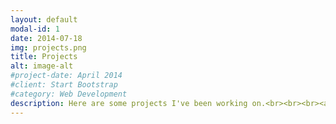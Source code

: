 ```yaml
---
layout: default
modal-id: 1
date: 2014-07-18
img: projects.png
title: Projects
alt: image-alt
#project-date: April 2014
#client: Start Bootstrap
#category: Web Development
description: Here are some projects I've been working on.<br><br><br><a href="https://github.com/adaeks/raytracer"> Raytracer. <br><br><br><a href="https://github.com/adaeks/mandelbrot> Mandelbrot visualization, <br><br><br><img src="img/portfolio/mandelbrot.ppm".
---
```

